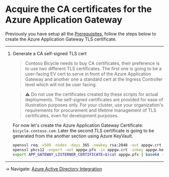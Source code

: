 # Acquire the CA certificates for the Azure Application Gateway

Previously you have setup all the [Prerequisites](./01-prerequisites), follow the steps below to create the Azure Application Gateway TLS certificate.

---

1. Generate a CA self-signed TLS cert

   > Contoso Bicycle needs to buy CA certificates, their preference is to use two different TLS certificates. The first one is going to be a user-facing EV cert to serve in front of the Azure Application Gateway and another one a standard cert at the Ingress Controller level which will not be user facing.

   > :warning: Do not use the certificates created by these scripts for actual deployments. The self-signed certificates are provided for ease of illustration purposes only. For your cluster, use your organization's requirements for procurement and lifetime management of TLS certificates, even for development purposes.

   For now let's create the Azure Application Gateway Certificate: `bicycle.contoso.com`.
   Later the second TLS certificate is going to be generated from the another section using Azure KeyVault.

   ```bash
   openssl req -x509 -nodes -days 365 -newkey rsa:2048 -out appgw.crt -keyout appgw.key -subj "/CN=bicycle.contoso.com/O=Contoso Bicycle"
   openssl pkcs12 -export -out appgw.pfx -in appgw.crt -inkey appgw.key -passout pass:
   export APP_GATEWAY_LISTERNER_CERTIFICATE=$(cat appgw.pfx | base64 -w 0)
   ```
---
-> Navigate: [Azure Active Directory Integration](./03-aad.md)
